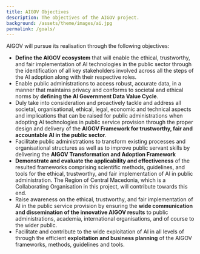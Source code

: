 ```yaml
---
title: AIGOV Objectives
description: The objectives of the AIGOV project.
background: /assets/theme/images/ai.jpg
permalink: /goals/
---
```


AIGOV will pursue its realisation through the following objectives:

- **Define the AIGOV ecosystem** that will enable the ethical, trustworthy, and fair implementation of AI technologies in the public sector through the identification of all key stakeholders involved across all the steps of the AI adoption along with their respective roles.
- Enable public administrations to access robust, accurate data, in a manner that maintains privacy and conforms to societal and ethical norms by **defining the AI Government Data Value Cycle**.
- Duly take into consideration and proactively tackle and address all societal, organisational, ethical, legal, economic and technical aspects and implications that can be raised for public administrations when adopting AI technologies in public service provision through the proper design and delivery of the **AIGOV Framework for trustworthy, fair and accountable AI in the public sector**.
- Facilitate public administrations to transform existing processes and organisational structures as well as to improve public servant skills by delivering the **AIGOV Transformation and Adoption Framework**
- **Demonstrate and evaluate the applicability and effectiveness** of the resulted frameworks comprising scientific methods, guidelines, and tools for the ethical, trustworthy, and fair implementation of AI in public administration. The Region of Central Macedonia, which is a Collaborating Organisation in this project, will contribute towards this end.
- Raise awareness on the ethical, trustworthy, and fair implementation of AI in the public service provision by ensuring the **wide communication and dissemination of the innovative AIGOV results** to public administrations, academia, international organisations, and of course to the wider public.
- Facilitate and contribute to the wide exploitation of AI in all levels of through the efficient **exploitation and business planning** of the AIGOV frameworks, methods, guidelines and tools.

